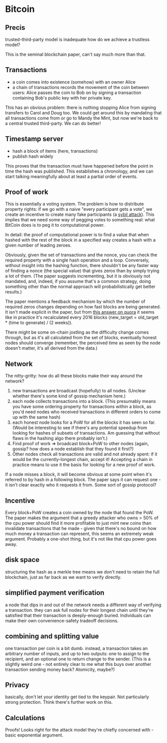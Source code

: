 # Bitcoin

## Precis

trusted-third-party model is inadequate
how do we achieve a trustless model?

This is the seminal blockchain paper, can't say much more than that.

## Transactions
- a coin comes into existence (somehow) with an owner Alice
- a chain of transactions records the movement of the coin between
  users: Alice passes the coin to Bob on by signing a transaction
  containing Bob's public key with her private key.

This has an obvious problem: there is nothing stopping Alice from
signing transfers to Carol and Doug too. We could get around this by
mandating that all transactions come from or go to Mandy the Mint, but
now we're back to a central trusted third-party. We can do better!

## Timestamp server

- hash a block of items (here, transactions)
- publish hash widely

This proves that the transaction must have happened before the point
in time the hash was published. This establishes a chronology, and we
can start talking meaningfully about at least a partial order of
events.

## Proof of work

This is essentially a voting system. The problem is how to distribute
property rights: if we go with a naive "every participant gets a
vote", we create an incentive to create many fake participants (a
[sybil attack](https://en.wikipedia.org/wiki/Sybil_attack)). This
implies that we need some way of pegging votes to something real: what
BitCoin does is to peg it to computational power.

In detail: the proof of computational power is to find a value that
when hashed with the rest of the block in a specified way creates a
hash with a given number of leading zeroes.

Obviously, given the set of transactions and the nonce, you can check
the required property with a single hash operation and a loop.
Conversely, without insight into the hashing function, there
shouldn't be any faster way of finding a nonce (the special value)
that gives zeros than by simply trying a lot of them. (The paper
suggests incrementing, but it is obviously not mandated, and, indeed,
if you assume that's a common strategy, doing something other than the
normal approach will probabilistically get better results.)

The paper mentions a feedback mechanism by which the number of
required zeros changes depending on how fast blocks are being
generated. It isn't made explicit in the paper, but from
[this answer on quora](https://www.quora.com/How-many-zeros-should-I-require-for-proof-of-work-and-how-should-this-change-through-the-years)
it seems like in practice it's recalculated every 2016 blocks
(new_target = old_target * (time to generate) / (2 weeks)).

There might be some on-chain jostling as the difficulty change comes
through, but as it's all calculated from the set of blocks, eventually
honest nodes should converge (remember, the perceived time as seen by
the node doesn't matter, it's all derived from the data.)

## Network

The nitty-gritty: how do all these blocks make their way around the
network?

1. new transactions are broadcast (hopefully) to all nodes. (Unclear
   whether there's some kind of gossip mechanism here.)
2. each node collects transactions into a block. (This presumably
   means you have some ordering property for transactions within a
   block, as you'd need nodes who received transactions in different
   orders to come up with the same hash)
3. each honest node looks for a PoW for all the blocks it has seen so
   far. (Would be interesting to see if there's any potential speedup
   from looking for hashes of subsets of transactions. Am guessing
   that without flaws in the hashing algo there probably isn't.)
4. Find proof of work => broadcast block+PoW to other nodes (again, gossip? how
   does a node establish that they found it first?)
5. Other nodes check all transactions are valid and not already spent:
   if it would be the currently-longest chain, accept it! Accepting a
   chain in practice means to use it the basis for looking for a new
   proof of work.

If a node misses a block, it will become obvious at some point when
it's referred to by hash in a following block. The paper says it can
request one - it isn't clear exactly who it requests it from. Some
sort of gossip protocol?

## Incentive

Every block+PoW creates a coin owned by the node that found the PoW.
The paper makes the argument that a greedy attacker who owns > 50% of
the cpu power should find it more profitable to just mint new coins
than invalidate transactions that he made - given that there's no
bound on how much money a transaction can represent, this seems an
extremely weak argument. Probably a one-shot thing, but it's not like
that cpu power goes away.

## disk space

structuring the hash as a merkle tree means we don't need to retain
the full blockchain, just as far back as we want to verify directly.

## simplified payment verification

a node that dips in and out of the network needs a different way of
verifying a transaction. they can ask full nodes for their longest
chain until they're satisfied that their transaction is deeply-enough
buried. Individuals can make their own convenience-safety tradeoff
decisions.

## combining and splitting value

one transaction per coin is a bit dumb. instead, a transaction takes
an arbitrary number of inputs, and up to two outputs: one to assign to
the recipient, and an optional one to return change to the sender.
(This is a slightly weird one - not entirely clear to me what this
buys over another transaction sending money back? Atomicity, maybe?)

## Privacy

basically, don't let your identity get tied to the keypair. Not
particularly strong protection. Think there's further work on this.

## Calculations

Proofs! Looks right for the attack model they're chiefly concerned
with - basic exponential argument.
